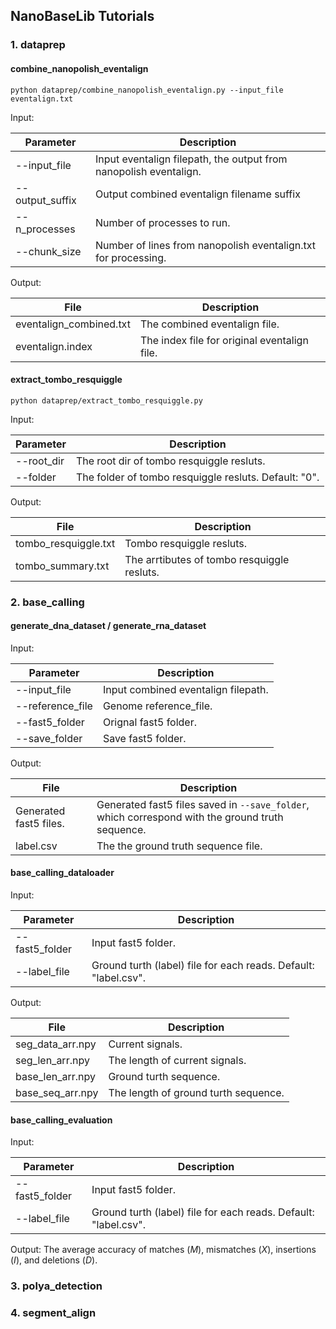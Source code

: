 ## NanoBaseLib Tutorials

### 1. dataprep

#### combine_nanopolish_eventalign

`python dataprep/combine_nanopolish_eventalign.py --input_file eventalign.txt`

Input:

| Parameter         | Description |
| -----------       | ----------- |
| --input_file      | Input eventalign filepath, the output from nanopolish eventalign.  |
| --output_suffix   | Output combined eventalign filename suffix        |
| --n_processes     |  Number of processes to run. |
| --chunk_size      |  Number of lines from nanopolish eventalign.txt for processing. |


Output:

| File                     | Description |
| -----------              | ----------- |
| eventalign_combined.txt  | The combined eventalign file. |
| eventalign.index         | The index file for original eventalign file.    |


#### extract_tombo_resquiggle

`python dataprep/extract_tombo_resquiggle.py`

Input:

| Parameter         | Description |
| -----------       | ----------- |
| --root_dir        | The root dir of tombo resquiggle resluts. |
| --folder          | The folder of  tombo resquiggle resluts. Default: "0".      |


Output:

| File                     | Description |
| -----------              | ----------- |
| tombo_resquiggle.txt     | Tombo resquiggle resluts. |
| tombo_summary.txt        | The arrtibutes of tombo resquiggle resluts.   |

### 2. base_calling

#### generate_dna_dataset / generate_rna_dataset

Input:

| Parameter         | Description |
| -----------       | ----------- |
| --input_file      |  Input combined eventalign filepath.  |
| --reference_file  |  Genome reference_file. |
| --fast5_folder    |  Orignal fast5 folder. |
| --save_folder     |  Save fast5 folder. |

Output:

| File                     | Description |
| -----------              | ----------- |
| Generated fast5 files.   | Generated fast5 files saved in `--save_folder`, which correspond with the ground truth sequence.  |
| label.csv                | The the ground truth sequence file.    |

#### base_calling_dataloader

Input:

| Parameter         | Description |
| -----------       | ----------- |
| --fast5_folder    | Input fast5 folder.  |
| --label_file      | Ground turth (label) file for each reads. Default: "label.csv". |

Output:

| File                     | Description |
| -----------              | ----------- |
| seg_data_arr.npy         |  Current signals.           |
| seg_len_arr.npy          | The length of current signals. |
| base_len_arr.npy         | Ground turth sequence. |
| base_seq_arr.npy         | The length of ground turth sequence.    |

#### base_calling_evaluation

Input:

| Parameter         | Description |
| -----------       | ----------- |
| --fast5_folder    | Input fast5 folder.  |
| --label_file      | Ground turth (label) file for each reads. Default: "label.csv". |

Output: The average accuracy of matches ($M$), mismatches ($X$), insertions ($I$), and deletions ($D$).

### 3. polya_detection

### 4. segment_align



